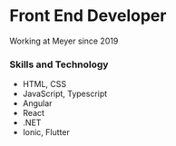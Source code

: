 # Front End Developer
Working at Meyer since 2019

### Skills and Technology
- HTML, CSS
- JavaScript, Typescript
- Angular
- React
- .NET
- Ionic, Flutter
